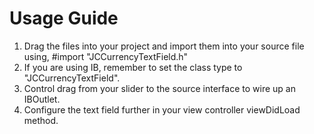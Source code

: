 # Usage Guide

1. Drag the files into your project and import them into your source file using, #import "JCCurrencyTextField.h"
2. If you are using IB, remember to set the class type to "JCCurrencyTextField".
3. Control drag from your slider to the source interface to wire up an IBOutlet.
4. Configure the text field further in your view controller viewDidLoad method.